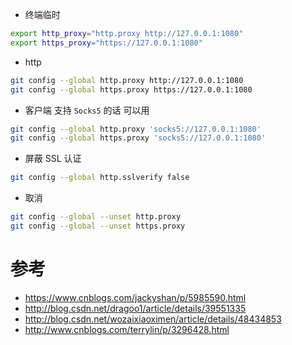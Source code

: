 - 终端临时
``` bash
export http_proxy="http.proxy http://127.0.0.1:1080"
export https_proxy="https://127.0.0.1:1080"
```

- http
``` bash
git config --global http.proxy http://127.0.0.1:1080
git config --global https.proxy https://127.0.0.1:1080
```

- 客户端 支持 `Socks5` 的话 可以用
``` bash
git config --global http.proxy 'socks5://127.0.0.1:1080'
git config --global https.proxy 'socks5://127.0.0.1:1080'
```

- 屏蔽 SSL 认证
``` bash
git config --global http.sslverify false
```

- 取消
``` bash
git config --global --unset http.proxy
git config --global --unset https.proxy
```

# 参考
- https://www.cnblogs.com/jackyshan/p/5985590.html
- http://blog.csdn.net/dragoo1/article/details/39551335
- http://blog.csdn.net/wozaixiaoximen/article/details/48434853
- http://www.cnblogs.com/terrylin/p/3296428.html
